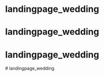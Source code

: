 # landingpage_wedding
# landingpage_wedding
# landingpage_wedding
#   l a n d i n g p a g e _ w e d d i n g  
 
